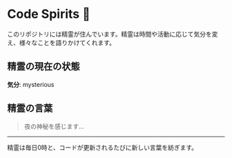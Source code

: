 # Code Spirits 🌟

このリポジトリには精霊が住んでいます。精霊は時間や活動に応じて気分を変え、様々なことを語りかけてくれます。

## 精霊の現在の状態

<!-- SPIRIT_STATUS_START -->
**気分**: mysterious
<!-- SPIRIT_STATUS_END -->

## 精霊の言葉

<!-- SPIRIT_LOG_START -->
> 夜の神秘を感じます...
<!-- SPIRIT_LOG_END -->

---

精霊は毎日0時と、コードが更新されるたびに新しい言葉を紡ぎます。
